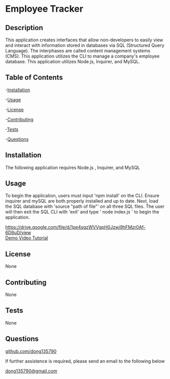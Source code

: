 # Employee Tracker
## Description
This application creates interfaces that allow non-developers to easily view and interact with information stored in databases via SQL (Structured Query Language). The interphases are called content management systems (CMS). This application utilizes the CLI to manage a company's employee database. This application utilizes Node.js, Inquirer, and MySQL.

## Table of Contents
-[Installation](#installation)

-[Usage](#usage)

-[License](#license)

-[Contributing](#contributing)

-[Tests](#tests)

-[Questions](#questions)

## Installation
The following application  requires  Node.js , Inquirer, and MySQL

## Usage
To begin the application, users must input 'npm install' on the CLI. Ensure inquirer and mySQL are both properly installed and up to date. Next, load the SQL database with 'source "path of file"'  on all three SQL files. The user will then exit the SQL CLI with 'exit' and type ' node index.js ' to begin the application.

https://drive.google.com/file/d/1pe4sgzWVVgpH0Jzwi9hFMzr0Af-6D8uD/view <br>
[Demo Video Tutorial](assets/Demo_video.webm)
## License
None

## Contributing
None

## Tests
None

## Questions
[github.com/dong135790](https://github.com/dong135790)

If further assistence is required, please send an email to the following below

dong135790@gmail.com
